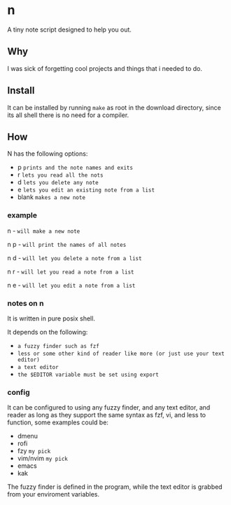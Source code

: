 # n
A tiny note script designed to help you out.
## Why
I was sick of forgetting cool projects and things that i needed to do.
## Install

It can be installed by running `make` as root in the download directory, since its all shell there 
is no need for a compiler. 
## How
N has the following options:

- p `prints and the note names and exits`
- r `lets you read all the nots`
- d `lets you delete any note`
- e `lets you edit an existing note from a list`
- blank `makes a new note`
### example
n - `will make a new note`

n p - `will print the names of all notes`

n d - `will let you delete a note from a list`

n r - `will let you read a note from a list`

n e - `will let you edit a note from a list`
### notes on n
It is written in pure posix shell.

It depends on the following:

- `a fuzzy finder such as fzf`
- `less or some other kind of reader like more (or just use your text editor)`
- `a text editor`
- `the $EDITOR variable must be set using export`

### config
It can be configured to using any fuzzy finder, and any text editor, and reader as long as they support the same 
syntax as fzf, vi, and less to function, some examples could be:
- dmenu
- rofi
- fzy `my pick`
- vim/nvim `my pick`
- emacs
- kak

The fuzzy finder is defined in the program, while the text editor is grabbed from your enviroment 
variables.
